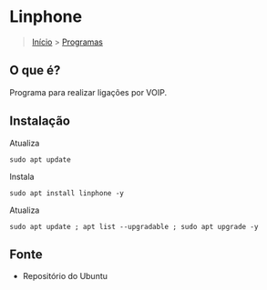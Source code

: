 Linphone
=================

> [Início](index.md) > [Programas](index.md#Programas)

O que é?
-------------------------------------------------------

Programa para realizar ligações por VOIP.

Instalação
--------------------------------------------------------

Atualiza

`sudo apt update`

Instala

`sudo apt install linphone -y`

Atualiza

`sudo apt update ; apt list --upgradable ; sudo apt upgrade -y`

Fonte
--------------------------------------------------------

* Repositório do Ubuntu
